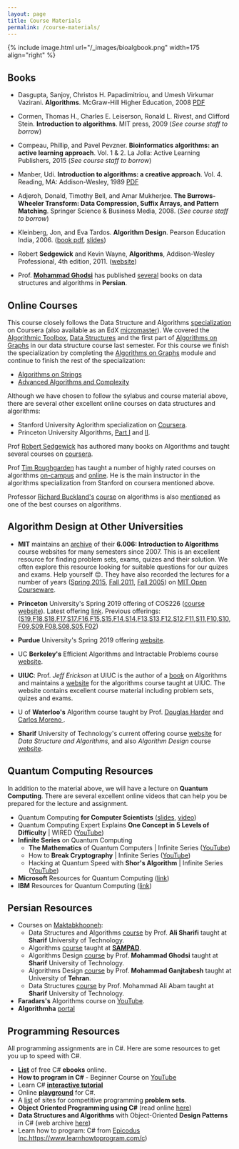 ```yaml
---
layout: page
title: Course Materials
permalink: /course-materials/
---
```


{% include image.html url="/_images/bioalgbook.png" width=175 align="right" %}

## Books
* Dasgupta, Sanjoy, Christos H. Papadimitriou, and Umesh Virkumar Vazirani. **Algorithms**. McGraw-Hill Higher Education, 2008 <a href="http://algorithmics.lsi.upc.edu/docs/Dasgupta-Papadimitriou-Vazirani.pdf"> PDF </a>

* Cormen, Thomas H., Charles E. Leiserson, Ronald L. Rivest, and Clifford Stein. **Introduction to algorithms**. MIT press, 2009 (*See course staff to borrow*)

* Compeau, Phillip, and Pavel Pevzner. **Bioinformatics algorithms: an active learning approach**. Vol. 1 & 2. La Jolla: Active Learning Publishers, 2015 (*See course staff to borrow*)

* Manber, Udi. **Introduction to algorithms: a creative approach**. Vol. 4. Reading, MA: Addison-Wesley, 1989 <a href="https://doc.lagout.org/science/0_Computer%20Science/2_Algorithms/Introduction%20to%20Algorithms_%20A%20Creative%20Approach%20%5BManber%201989-01-11%5D.pdf">PDF</a>

* Adjeroh, Donald, Timothy Bell, and Amar Mukherjee. **The Burrows-Wheeler Transform: Data Compression, Suffix Arrays, and Pattern Matching**. Springer Science & Business Media, 2008. (*See course staff to borrow*)

* Kleinberg, Jon, and Eva Tardos. **Algorithm Design**. Pearson Education India, 2006. ([book pdf](http://www.cs.sjtu.edu.cn/~jiangli/teaching/CS222/files/materials/Algorithm%20Design.pdf), [slides](http://www.cs.princeton.edu/~wayne/kleinberg-tardos/pearson/))

* Robert **Sedgewick** and Kevin Wayne, **Algorithms**, Addison-Wesley Professional, 4th edition, 2011. ([website](https://algs4.cs.princeton.edu/home/))

* Prof. **[Mohammad Ghodsi](http://sharif.ir/~ghodsi)** has published [several](http://sharif.ir/~ghodsi/?page=books) books on data structures and algorithms in **Persian**.

## Online Courses

This course closely follows the Data Structure and Algorithms <a href="https://www.coursera.org/specializations/data-structures-algorithms">specialization</a> on Coursera (also available as an EdX <a href="https://www.edx.org/micromasters/ucsandiegox-algorithms-and-data-structures">micromaster</a>). We covered the <a href="https://www.coursera.org/learn/algorithmic-toolbox">Algorithmic Toolbox</a>, <a href="https://www.coursera.org/learn/data-structures">Data Structures</a> and the first part of <a href="https://www.coursera.org/learn/algorithms-on-graphs">Algorithms on Graphs</a> in our data structure course last semester. For this course we finish the specialization by completing the <a href="https://www.coursera.org/learn/algorithms-on-graphs">Algorithms on Graphs</a> module and continue to finish the rest of the specialization:

* <a href="https://www.coursera.org/learn/algorithms-on-strings">Algorithms on Strings</a>
* <a href="https://www.coursera.org/learn/advanced-algorithms-and-complexity">Advanced Algorithms and Complexity</a>

Although we have chosen to follow the sylabus and course material above, there are several other excellent online courses on data structures and algorithms:
* Stanford University Aglorithm specialization on [Coursera](https://www.coursera.org/specializations/algorithms).
* Princeton University Algorithms, [Part I](https://www.coursera.org/learn/algorithms-part1) and [II](https://www.coursera.org/learn/algorithms-part2).

Prof [Robert Sedgewick](https://www.cs.princeton.edu/~rs/) has authored many books on Algorithms and taught several courses on [coursera](https://www.coursera.org/instructor/~250165).  

Prof [Tim Roughgarden](http://timroughgarden.org/) has taught a number of highly rated courses on algorithms [on-campus](http://timroughgarden.org/teaching.html) and [online](http://timroughgarden.org/videos.html). He is the main instructor in the algorithms specialization from Stanford on coursera mentioned above.

Professor [Richard Buckland's](https://www.cse.unsw.edu.au/~richardb/) [course](https://www.youtube.com/playlist?list=PLE621E25B3BF8B9D1) on algorithms is also [mentioned](https://www.quora.com/What-are-the-best-lecture-slides-for-data-structures-and-algorithms) as one of the best courses on algorithms.

## Algorithm Design at Other Universities

* **MIT** maintains an [archive]((https://courses.csail.mit.edu/6.006/)) of their **6.006: Introduction to Algorithms** course websites for many semesters since 2007. This is an excellent resource for finding problem sets, exams, quizes and their solution. We often explore this resource looking for suitable questions for our quizes and exams. Help yourself 😊. They have also recorded the lectures for a number of years ([Spring 2015](https://ocw.mit.edu/courses/electrical-engineering-and-computer-science/6-046j-design-and-analysis-of-algorithms-spring-2015/lecture-videos/), [Fall 2011](https://ocw.mit.edu/courses/electrical-engineering-and-computer-science/6-006-introduction-to-algorithms-fall-2011/lecture-videos/), [Fall 2005](https://ocw.mit.edu/courses/electrical-engineering-and-computer-science/6-046j-introduction-to-algorithms-sma-5503-fall-2005/video-lectures/)) on [MIT Open Courseware](https://ocw.mit.edu/index.htm).

* **Princeton** University's Spring 2019 offering of COS226 ([course website](http://www.cs.princeton.edu/courses/archive/spring19/cos226/)). Latest offering [link](http://www.princeton.edu/~cos226). Previous offerings: ([S19](http://www.cs.princeton.edu/courses/archive/spring19/cos226/),[F18](http://www.cs.princeton.edu/courses/archive/fall18/cos226/),[S18](http://www.cs.princeton.edu/courses/archive/spring18/cos226/),[F17](http://www.cs.princeton.edu/courses/archive/fall17/cos226/),[S17](http://www.cs.princeton.edu/courses/archive/spring17/cos226/),[F16](http://www.cs.princeton.edu/courses/archive/fall16/cos226/),[F15](http://www.cs.princeton.edu/courses/archive/fall15/cos226/),[S15](http://www.cs.princeton.edu/courses/archive/spring15/cos226/),[F14](http://www.cs.princeton.edu/courses/archive/fall14/cos226/),[S14](http://www.cs.princeton.edu/courses/archive/spring14/cos226/),[F13](http://www.cs.princeton.edu/courses/archive/fall13/cos226/),[S13](http://www.cs.princeton.edu/courses/archive/spring13/cos226/),[F12](http://www.cs.princeton.edu/courses/archive/fall12/cos226/),[S12](http://www.cs.princeton.edu/courses/archive/spring12/cos226/),[F11](http://www.cs.princeton.edu/courses/archive/fall11/cos226/),[S11](http://www.cs.princeton.edu/courses/archive/spring11/cos226/),[F10](http://www.cs.princeton.edu/courses/archive/fall10/cos226/),[S10](http://www.cs.princeton.edu/courses/archive/spring10/cos226/), [F09](http://www.cs.princeton.edu/courses/archive/fall09/cos226/),[S09](http://www.cs.princeton.edu/courses/archive/spring09/cos226/),[F08](http://www.cs.princeton.edu/courses/archive/fall08/cos226/),[S08](http://www.cs.princeton.edu/courses/archive/spring08/cos226/),[S05](http://www.cs.princeton.edu/courses/archive/spring05/cos226/),[F02](http://www.cs.princeton.edu/courses/archive/fall02/cos226/))

* **Purdue** University's Spring 2019 offering [website](https://www.cs.purdue.edu/homes/jblocki/courses/580_Spring19/).

* UC **Berkeley's** Efficient Algorithms and Intractable Problems course [website](https://cs170.org/).

* **UIUC**: Prof. *Jeff Erickson* at UIUC is the author of a [book](http://jeffe.cs.illinois.edu/teaching/algorithms/book/Algorithms-JeffE.pdf) on Algorithms and maintains a [website](http://jeffe.cs.illinois.edu/teaching/algorithms/) for the algorithms course taught at UIUC. The website contains excellent course material including problem sets, quizes and exams.

* U of **Waterloo's** Algorithm course taught by Prof. [Douglas Harder](https://ece.uwaterloo.ca/~dwharder/aads/) and [Carlos Moreno
](https://ece.uwaterloo.ca/~cmoreno/ece250/index.shtml).

* **Sharif** University of Technology's current offering course [website](http://ce.sharif.edu/~safarnejad/ce254/) for *Data Structure and Algorithms*, and also *Algorithm Design* course [website](http://ce.sharif.edu/courses/97-98/2/ce354-2/index.php).

## Quantum Computing Resources
In addition to the material above, we will have a lecture on **Quantum Computing**. There are several excellent online videos that can help you be prepared for the lecture and assignment.
* Quantum Computing **for Computer Scientists** (<a href="https://www.microsoft.com/en-us/research/uploads/prod/2018/05/40655.compressed.pdf">slides</a>, <a href="https://www.youtube.com/watch?v=F_Riqjdh2oM">video</a>)
* Quantum Computing Expert Explains **One Concept in 5 Levels of Difficulty** | WIRED
(<a href="https://www.youtube.com/watch?v=OWJCfOvochA">YouTube</a>)
* **Infinite Series** on Quantum Computing
	* **The Mathematics** of Quantum Computers | Infinite Series (<a href="https://www.youtube.com/watch?v=IrbJYsep45E">YouTube</a>)
	* How to **Break Cryptography** | Infinite Series (<a href="https://www.youtube.com/watch?v=12Q3Mrh03Gk">YouTube</a>)
	* Hacking at Quantum Speed with **Shor's Algorithm** | Infinite Series (<a href="https://www.youtube.com/watch?v=wUwZZaI5u0c">YouTube</a>)
* **Microsoft** Resources for Quantum Computing (<a href="https://www.microsoft.com/en-us/quantum/">link</a>)
* **IBM** Resources for Quantum Computing (<a href="https://www.research.ibm.com/ibm-q/">link</a>)

## Persian Resources

* Courses on [Maktabkhooneh](https://maktabkhooneh.org):
	* Data Structures and Algorithms [course](https://maktabkhooneh.org/course/376/) by Prof. **Ali Sharifi** taught at **Sharif** University of Technology.
	* Algorithms [course](https://maktabkhooneh.org/course/311/) taught at **[SAMPAD](http://sampad.medu.ir/)**.
	* Algorithms Design [course](https://maktabkhooneh.org/course/231/) by Prof. **Mohammad Ghodsi** taught at **Sharif** University of Technology.
	* Algorithms Design [course](https://maktabkhooneh.org/course/189/) by Prof. **Mohammad Ganjtabesh** taught at University of **Tehran**.
	* Data Structures [course](https://maktabkhooneh.org/course/118/) by Prof. Mohammad Ali Abam taught at **Sharif** University of Technology.
* **Faradars's** Algorithms course on [YouTube](https://www.youtube.com/playlist?list=PL0OiLinzHyytn3HP2kHVrNO3sitNwJ8Cw).
* **Algorithmha** [portal](http://www.algorithmha.ir/)

## Programming Resources
All programming assignments are in C#. Here are some resources to get you up to speed with C#.
* **[List](https://github.com/EbookFoundation/free-programming-books/blob/master/free-programming-books.md#c-sharp)** of free C# **ebooks** online.
* **How to program in C#** - Beginner Course on [YouTube ](https://www.youtube.com/playlist?list=PLPV2KyIb3jR6ZkG8gZwJYSjnXxmfPAl51)
* Learn C# **[interactive tutorial ](http://www.learncs.org/)**
* Online **[playground](https://dotnetfiddle.net/)** for C#.
* A [list](https://github.com/EbookFoundation/free-programming-books/blob/master/problem-sets-competitive-programming.md) of sites for competitive programming **problem sets**.
* **Object Oriented Programming using C#** (read online [here](https://bookboon.com/premium/reader/object-oriented-programming-using-c-sharp))
* **Data Structures and Algorithms** with Object-Oriented **Design Patterns** in C# (web archive [here](https://web.archive.org/web/20161207142802/http://www.brpreiss.com/books/opus6/))
* Learn how to program: C# from [Epicodus Inc.]([)https://www.learnhowtoprogram.com/c)
